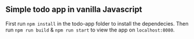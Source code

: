 ## Simple todo app in vanilla Javascript

First run `npm install` in the todo-app folder to install the dependecies.
Then run `npm run build` & `npm run start` to view the app on `localhost:8080`.
